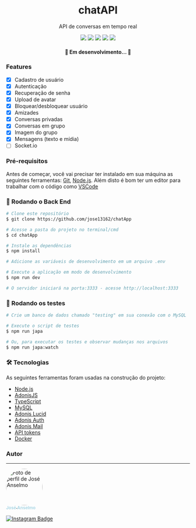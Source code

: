 <h1 align="center">chatAPI</h1>
<p align="center">API de conversas em tempo real</p>
<div align="center">
  <img src="https://img.shields.io/badge/npm-v7.19.1-brightgreen" />
  <img src="https://img.shields.io/badge/node-v14.16.1-brightgreen" />
  <img src="https://img.shields.io/badge/Adonis-v5-b000ff" />
  <img src="https://img.shields.io/badge/Typescript-v4.2-blue">
  <img src="https://img.shields.io/badge/Japa-v3.1.1-b000ff" />
</div>
<h4 align="center"> 
	🚧  Em desenvolvimento...  🚧
</h4>
<h3>Features</h3>

- [x] Cadastro de usuário
- [x] Autenticação
- [x] Recuperação de senha
- [x] Upload de avatar
- [x] Bloquear/desbloquear usuário
- [x] Amizades
- [x] Conversas privadas
- [x] Conversas em grupo
- [x] Imagem do grupo
- [x] Mensagens (texto e mídia)
- [ ] Socket.io

### Pré-requisitos

Antes de começar, você vai precisar ter instalado em sua máquina as seguintes ferramentas:
[Git](https://git-scm.com), [Node.js](https://nodejs.org/en/).
Além disto é bom ter um editor para trabalhar com o código como [VSCode](https://code.visualstudio.com/)

### 🎲 Rodando o Back End

```bash
# Clone este repositório
$ git clone https://github.com/jose13162/chatApp

# Acesse a pasta do projeto no terminal/cmd
$ cd chatApp

# Instale as dependências
$ npm install

# Adicione as variáveis de desenvolvimento em um arquivo .env

# Execute a aplicação em modo de desenvolvimento
$ npm run dev

# O servidor iniciará na porta:3333 - acesse http://localhost:3333
```

### 🎲 Rodando os testes

```bash
# Crie um banco de dados chamado "testing" em sua conexão com o MySQL

# Execute o script de testes
$ npm run japa

# Ou, para executar os testes e observar mudanças nos arquivos
$ npm run japa:watch
```

### 🛠 Tecnologias

As seguintes ferramentas foram usadas na construção do projeto:

- [Node.js](https://nodejs.org/en/)
- [AdonisJS](https://adonisjs.com/)
- [TypeScript](https://www.typescriptlang.org/)
- [MySQL](https://www.mysql.com/)
- [Adonis Lucid](https://www.npmjs.com/package/@adonisjs/lucid)
- [Adonis Auth](https://www.npmjs.com/package/@adonisjs/auth)
- [Adonis Mail](https://www.npmjs.com/package/@adonisjs/mail)
- [API tokens](https://docs.adonisjs.com/guides/auth/api-tokens-guard)
- [Docker](https://www.docker.com/)
### Autor

---

<a href="https://github.com/jose13162">
  <img style="border-radius: 50%;" src="https://avatars.githubusercontent.com/u/77130179?s=400&u=6391f7b20bf725e259e02aa698fe6b4f5266286c&v=4" width="100px;" alt="Foto de perfil de José Anselmo"/>
  <br />
  <sub style="color: lightblue; text-decoration: none;"><b>José Anselmo</b></sub>

[![Instagram Badge](https://img.shields.io/badge/-@tete627-FCAF45?style=flat-square&labelColor=E1306C&logo=instagram&logoColor=white&link=https://instagram.com/tete627)](https://instagram.com/tete627)
</a>
